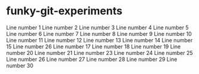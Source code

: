 # funky-git-experiments


Line number 1
Line number 2
Line number 3
Line number 4
Line number 5
Line number 6
Line number 7
Line number 8
Line number 9
Line number 10
Line number 11
Line number 12
Line number 13
Line number 14
Line number 15
Line number 26
Line number 17
Line number 18
Line number 19
Line number 20
Line number 21
Line number 23
Line number 24
Line number 25
Line number 26
Line number 27
Line number 28
Line number 29
Line number 30

